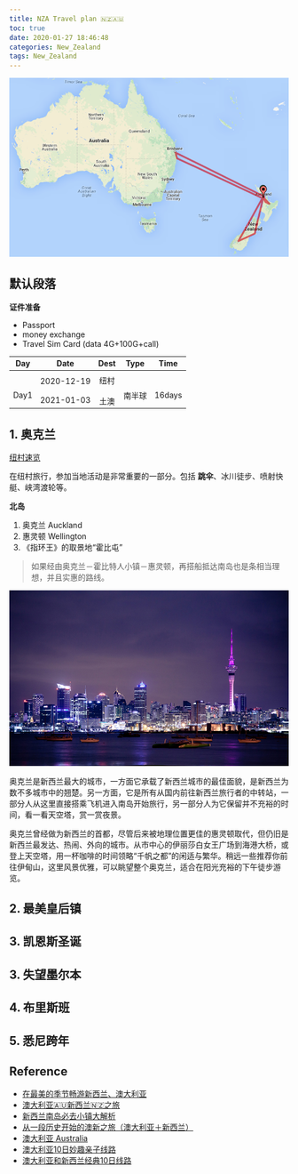 ```yaml
---
title: NZA Travel plan 🇳🇿🇦🇺
toc: true
date: 2020-01-27 18:46:48
categories: New_Zealand
tags: New_Zealand
---
```


<img src="/images/NZA/nza-map.png" width="550"/>

<!-- more -->

## 默认段落

**证件准备**

- Passport
- money exchange
- Travel Sim Card (data 4G+100G+call)
 
 
Day | Date | Dest | Type | Time
:-------: | :-------: | :-------:  | :-------: | :-------:
 | | | | 
<br>Day1 | 2020-12-19<br><br>2021-01-03 | 纽村<br><br>土澳 | <br>南半球 | <br>16days

## 1. 奥克兰

[纽村速览](https://www.mafengwo.cn/baike/10544_11485.html)

在纽村旅行，参加当地活动是非常重要的一部分。包括 **跳伞**、冰川徒步、喷射快艇、峡湾渡轮等。

**北岛**

1. 奥克兰 Auckland
2. 惠灵顿 Wellington
3. 《指环王》的取景地“霍比屯”

> 如果经由奥克兰－霍比特人小镇－惠灵顿，再搭船抵达南岛也是条相当理想，并且实惠的路线。

<img src="/images/NZA/nz3.jpeg" width="600" alt="奥克兰海港夜景。By 锦衣"/>

奥克兰是新西兰最大的城市，一方面它承载了新西兰城市的最佳面貌，是新西兰为数不多城市中的翘楚。另一方面，它是所有从国内前往新西兰旅行者的中转站，一部分人从这里直接搭乘飞机进入南岛开始旅行，另一部分人为它保留并不充裕的时间，看一看天空塔，赏一赏夜景。

奥克兰曾经做为新西兰的首都，尽管后来被地理位置更佳的惠灵顿取代，但仍旧是新西兰最发达、热闹、外向的城市。从市中心的伊丽莎白女王广场到海港大桥，或登上天空塔，用一杯咖啡的时间领略“千帆之都”的闲适与繁华。稍远一些推荐你前往伊甸山，这里风景优雅，可以眺望整个奥克兰，适合在阳光充裕的下午徒步游览。

## 2. 最美皇后镇

## 3. 凯恩斯圣诞

## 3. 失望墨尔本

## 4. 布里斯班

## 5. 悉尼跨年


## Reference

- [在最美的季节畅游新西兰、澳大利亚][1]
- [澳大利亚🇦🇺新西兰🇳🇿之旅](https://www.mafengwo.cn/i/16860082.html)
- [新西兰南岛必去小镇大解析][2]
- [从一段历史开始的澳新之旅（澳大利亚＋新西兰）](https://www.mafengwo.cn/i/11235034.html)
- [澳大利亚 Australia](http://www.mafengwo.cn/travel-scenic-spot/mafengwo/10202.html)
- [澳大利亚10日妙趣亲子线路](http://www.mafengwo.cn/mdd/route/10202_99300.html)
- [澳大利亚和新西兰经典10日线路](http://www.mafengwo.cn/mdd/route/10202_94428.html)

[1]: https://www.mafengwo.cn/i/14508535.html
[2]: http://www.mafengwo.cn/gonglve/ziyouxing/223798.html